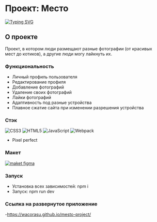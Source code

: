 # Проект: Место
[![Typing SVG](https://readme-typing-svg.demolab.com?font=Fira+Code&pause=1000&width=435&lines=%D0%9F%D0%BE%D0%B4%D0%B5%D0%BB%D0%B8%D1%81%D1%8C+%D0%BA%D1%80%D0%B0%D1%81%D0%BE%D1%82%D0%BE%D0%B9+%D0%BC%D0%B5%D1%81%D1%82%2C+%D0%B3%D0%B4%D0%B5+%D1%82%D1%8B+%D0%B1%D1%8B%D0%BB)](https://git.io/typing-svg)

## О проекте

Проект, в котором люди размещают разные фотографии (от красивых мест до котиков), а другие люди могу лайкнуть их. 

### Функциональность


- Личный профиль пользователя
- Редактирование профиля
- Добавление фотографий
- Удаление своих фотографий
- Лайки фотографий
- Адаптивность под разные устройства
- Плавное сжатие сайта при изменении разрешения устройства


### Стэк
![CSS3](https://img.shields.io/badge/css3-%231572B6.svg?style=for-the-badge&logo=css3&logoColor=white)
![HTML5](https://img.shields.io/badge/html5-%23E34F26.svg?style=for-the-badge&logo=html5&logoColor=white)
![JavaScript](https://img.shields.io/badge/javascript-%23323330.svg?style=for-the-badge&logo=javascript&logoColor=%23F7DF1E)
![Webpack](https://img.shields.io/badge/webpack-%238DD6F9.svg?style=for-the-badge&logo=webpack&logoColor=black)

- Pixel perfect
  



### Макет
<a href="https://www.figma.com/file/NZFpfJfLlEv55qc3ufbeK6/Mesto-full?type=design&node-id=0%3A1&mode=design&t=7cgBnjtlmrQowbgp-1" target="_blank" rel="noopener noreferrer"><img  src="https://img.shields.io/badge/Figma-F24E1E?style=for-the-badge&logo=figma&logoColor=white" alt='maket figma' /></a>


### Запуск
- Установка всех зависимостей: npm i
- Запуск: npm run dev

### Ссылка на развернутое приложение 
-https://wacorasu.github.io/mesto-project/

